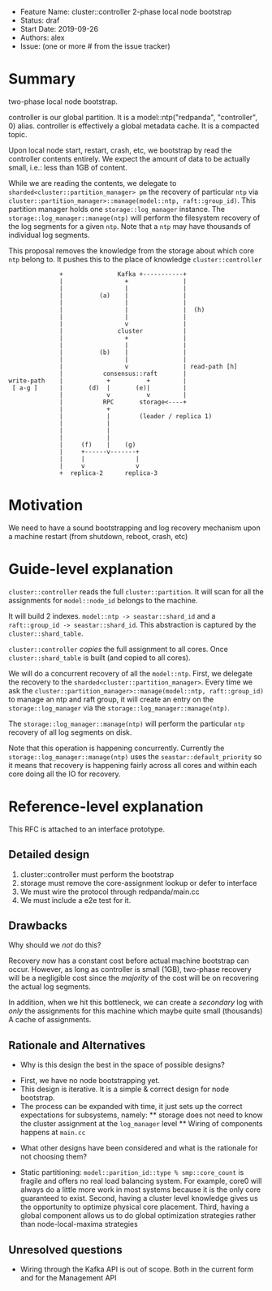 - Feature Name: cluster::controller 2-phase local node bootstrap
- Status: draf
- Start Date: 2019-09-26
- Authors: alex
- Issue: (one or more # from the issue tracker)

# Summary

two-phase local node bootstrap.

controller is our global partition. It is a model::ntp("redpanda", "controller", 0) alias.
controller is effectively a global metadata cache. It is a compacted topic.

Upon local node start, restart, crash, etc,
we bootstrap by read the controller contents entirely. We expect the
amount of data to be actually small, i.e.: less than 1GB of content.

While we are reading the contents, we delegate to
`sharded<cluster::partition_manager> pm` the recovery of particular `ntp` via
`cluster::partition_manager>::manage(model::ntp, raft::group_id)`.
This partition manager holds one `storage::log_manager` instance. The
`storage::log_manager::manage(ntp)` will perform the filesystem recovery of
the log segments for a given `ntp`. Note that a `ntp` may have thousands
of individual log segments.

This proposal removes the knowledge from the storage about which core `ntp`
belong to. It pushes this to the place of knowledge `cluster::controller`



```
              +               Kafka +-----------+
              |                 +               |
              |                 |               |
              |          (a)    |               |
              |                 |               |
              |                 |               |  (h)
              |                 |               |
              |                 v               |
              |               cluster           |
              |                 +               |
              |                 |               |
              |          (b)    |               |
              |                 |               |
              |                 v               | read-path [h]
              |           consensus::raft       |
write-path    |            +          +         |
 [ a-g ]      |       (d)  |       (e)|         |
              |            v          v         |
              |           RPC       storage<----+
              |            +
              |            |        (leader / replica 1)
              |            |
              |            |
              |            |
              |     (f)    |    (g)
              |     +------v-------+
              |     |              |
              |     v              v
              +  replica-2      replica-3

```

# Motivation

We need to have a sound bootstrapping and log recovery mechanism
upon a machine restart (from shutdown, reboot, crash, etc)

# Guide-level explanation

`cluster::controller` reads the full `cluster::partition`. It will scan for
all the assignments for `model::node_id` belongs to the machine.

It will build 2 indexes. `model::ntp -> seastar::shard_id` and a
`raft::group_id -> seastar::shard_id`. This abstraction is captured by
the `cluster::shard_table`.

`cluster::controller` _copies_ the full assignment to all cores.
Once `cluster::shard_table` is built (and copied to all cores).

We will do a concurrent recovery of all the `model::ntp`. First,
we delegate the recovery to the `sharded<cluster::partition_manager>`.
Every time we ask the
`cluster::partition_manager>::manage(model::ntp, raft::group_id)` to
manage an ntp and raft group, it will create an entry on the
`storage::log_manager` via the `storage::log_manager::manage(ntp)`.

The `storage::log_manager::manage(ntp)` will perform the particular `ntp`
recovery of all log segments on disk.

Note that this operation is happening concurrently. Currently the
`storage::log_manager::manage(ntp)` uses the `seastar::default_priority`
so it means that recovery is happening fairly across all cores and within
each core doing all the IO for recovery.

# Reference-level explanation

This RFC is attached to an interface prototype.

## Detailed design


1. cluster::controller must perform the bootstrap
2. storage must remove the core-assignment lookup or defer to interface
3. We must wire the protocol through redpanda/main.cc
4. We must include a e2e test for it.

## Drawbacks

Why should we *not* do this?

Recovery now has a constant cost before actual machine bootstrap can occur.
However, as long as controller is small (1GB), two-phase recovery will be a
negligible cost since the _majority_ of the cost will be on recovering the
actual log segments.

In addition, when we hit this bottleneck, we can create a _secondary_ log
with _only_ the assignments for this machine which maybe quite small (thousands)
A cache of assignments.

## Rationale and Alternatives

- Why is this design the best in the space of possible designs?

* First, we have no node bootstrapping yet.
* This design is iterative. It is a simple & correct design for node bootstrap.
* The process can be expanded with time, it just sets up the correct
  expectations for subsystems, namely:
  **  storage does not need to know the cluster assignment at the
      `log_manager` level
  **  Wiring of components happens at `main.cc`


- What other designs have been considered and what is the rationale for not choosing them?

* Static partitioning:
  `model::parition_id::type % smp::core_count` is fragile and offers no real
  load balancing system. For example, core0 will always do a little more work
  in most systems because it is the only core guaranteed to exist.
  Second, having a cluster level knowledge gives us the opportunity to optimize
  physical core placement.
  Third, having a global component allows us to do global optimization
  strategies rather than node-local-maxima strategies

## Unresolved questions


* Wiring through the Kafka API is out of scope.
  Both in the current form and for the Management API
